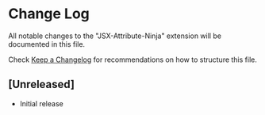 # Change Log

All notable changes to the "JSX-Attribute-Ninja" extension will be documented in this file.

Check [Keep a Changelog](http://keepachangelog.com/) for recommendations on how to structure this file.

## [Unreleased]

- Initial release